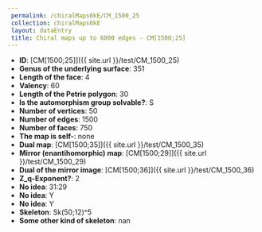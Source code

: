 ```yaml
--- 
 permalink: /chiralMaps6kE/CM_1500_25 
 collection: chiralMaps6kE
 layout: dataEntry
 title: Chiral maps up to 6000 edges - CM[1500;25]
---
```


- **ID**: [CM[1500;25]]({{ site.url }}/test/CM_1500_25)
- **Genus of the underlying surface**: 351
- **Length of the face**: 4
- **Valency**: 60
- **Length of the Petrie polygon**: 30
- **Is the automorphism group solvable?**: S
- **Number of vertices**: 50
- **Number of edges**: 1500
- **Number of faces**: 750
- **The map is self-**: none
- **Dual map**: [CM[1500;35]]({{ site.url }}/test/CM_1500_35)
- **Mirror (enantihomorphic) map**: [CM[1500;29]]({{ site.url }}/test/CM_1500_29)
- **Dual of the mirror image**: [CM[1500;36]]({{ site.url }}/test/CM_1500_36)
- **Z_q-Exponent?**: 2
- **No idea**:  31:29
- **No idea**: Y
- **No idea**: Y
- **Skeleton**: Sk(50;12)^5
- **Some other kind of skeleton**: nan
